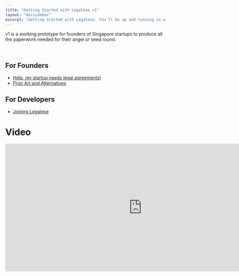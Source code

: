 ```yaml
---
title: "Getting Started with Legalese v1"
layout: "docsidebar"
excerpt: "Getting started with Legalese. You'll be up and running in a jiffy!"
---
```

v1 is a working prototype for founders of Singapore startups to produce all the paperwork needed for their angel or seed round.

<div class="btn btn-lg btn-primary" style="text-align: center">
	<a style="color: white" href="https://docs.google.com/spreadsheets/d/1rBuKOWSqRE7QgKgF6uVWR9www4LoLho4UjOCHPQplhw/copy?id=1rBuKOWSqRE7QgKgF6uVWR9www4LoLho4UjOCHPQplhw&copyCollaborators=false&copyComments=false&title=My%20Legalese%20Tutorial%202&usp=sheets_web">Grab the spreadsheet</a>
</div>


## For Founders
* [Help, my startup needs legal agreements!](page:help-my-startup-needs-legal-agreements) 
* [Prior Art and Alternatives](page:prior-art-and-alternatives) 

## For Developers
* [Joining Legalese](https://legalese.com/v1.0/page/contact#section-i-want-to-join-the-team)

# Video

<iframe width="854" height="400" src="https://www.youtube.com/embed/PRiICM-nBIs" frameborder="0" allowfullscreen="1"> </iframe>